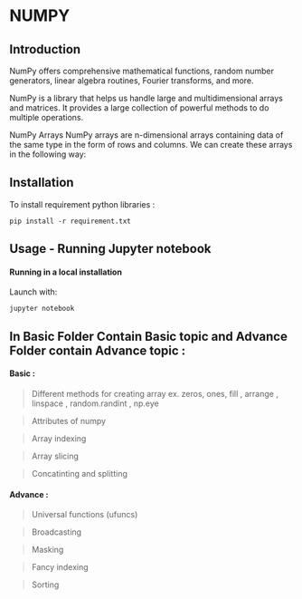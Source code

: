 # NUMPY

## Introduction

NumPy offers comprehensive mathematical functions, random number generators, linear algebra routines, Fourier transforms, and more.

NumPy is a library that helps us handle large and multidimensional arrays and matrices. It provides a large collection of powerful methods to do multiple operations.

NumPy Arrays NumPy arrays are n-dimensional arrays containing data of the same type in the form of rows and columns. We can create these arrays in the following way:

## Installation

To install requirement python libraries :

```
pip install -r requirement.txt
```


## Usage - Running Jupyter notebook

#### Running in a local installation

Launch with:

``` 
jupyter notebook
```

## In Basic Folder Contain Basic topic and Advance Folder contain Advance topic :

#### Basic :

> Different methods for creating array ex. zeros, ones, fill , arrange , linspace , random.randint , np.eye

> Attributes of numpy

> Array indexing

> Array slicing

> Concatinting and splitting


#### Advance :

> Universal functions (ufuncs)

> Broadcasting

> Masking

> Fancy indexing

> Sorting

